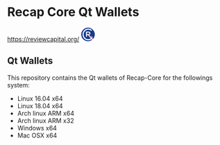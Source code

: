 Recap Core Qt Wallets
===========================

https://reviewcapital.org/  ![](share/recap32.png)


Qt Wallets
-------------

This repository contains the Qt wallets of Recap-Core for the followings system:

- Linux 16.04 x64
- Linux 18.04 x64
- Arch linux ARM x64
- Arch linux ARM x32
- Windows x64
- Mac OSX x64
